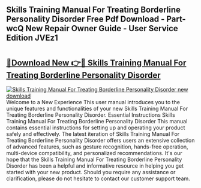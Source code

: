 ## Skills Training Manual For Treating Borderline Personality Disorder Free Pdf Download - Part-wcQ New Repair Owner Guide - User Service Edition JVEz1

# <h2><a href="http://cf23468.oget.top/?id=Skills+Training+Manual+For+Treating+Borderline+Personality+Disorder">🔗Download New 👉🔴 Skills Training Manual For Treating Borderline Personality Disorder</a></h2>

[![Skills Training Manual For Treating Borderline Personality Disorder new download](https://i.imgur.com/5g1atiW.png)](http://cf23468.oget.top/?id=Skills+Training+Manual+For+Treating+Borderline+Personality+Disorder)
Welcome to a New Experience This user manual introduces you to the unique features and functionalities of your new Skills Training Manual For Treating Borderline Personality Disorder. Essential Instructions Skills Training Manual For Treating Borderline Personality Disorder This manual contains essential instructions for setting up and operating your product safely and effectively. The latest iteration of Skills Training Manual For Treating Borderline Personality Disorder offers users an extensive collection of advanced features, such as gesture recognition, hands-free operation, multi-device compatibility, and personalized recommendations. It's our hope that the Skills Training Manual For Treating Borderline Personality Disorder has been a helpful and informative resource in helping you get started with your new product. Should you require any assistance or clarification, please do not hesitate to contact our customer support team.
